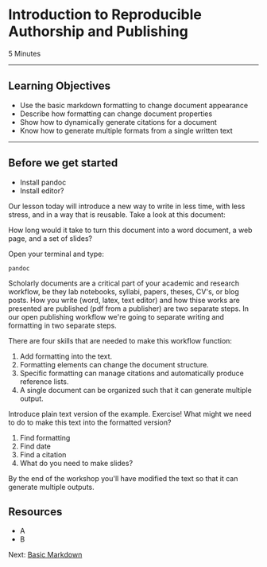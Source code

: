 #  Introduction to Reproducible Authorship and Publishing
5 Minutes

-------------------------

## Learning Objectives

* Use the basic markdown formatting to change document appearance
* Describe how formatting can change document properties
* Show how to dynamically generate citations for a document
* Know how to generate multiple formats from a single written text

----------------------------------------------------

## Before we get started
* Install pandoc
* Install editor?

Our lesson today will introduce a new way to write in less time, with less
stress, and in a way that is reusable.  Take a look at this document:

How long would it take to turn this document into a word document, a web page,
and a set of slides?

Open your terminal and type:

```
pandoc
```

Scholarly documents are a critical part of your academic and research workflow,
be they lab notebooks, syllabi, papers, theses, CV's, or blog posts.
How you write (word, latex, text editor) and how thise works are presented are
published (pdf from a publisher) are two separate steps. In our open
publishing workflow we're going to separate writing and formatting in two
separate steps. 

There are four skills that are needed to make this workflow function:

1. Add formatting into the text.
2. Formatting elements can change the document structure.  
3. Specific formatting can manage citations and automatically produce reference lists.
4. A single document can be organized such that it can generate multiple
output.

Introduce plain text version of the example.  Exercise!  What might we need to do to make this text into
the formatted version?  

1. Find formatting
2. Find date
3. Find a citation
4. What do you need to make slides?

By the end of the workshop you'll have modified the text so that it can
generate multiple outputs.

## Resources
* A
* B

Next: [Basic Markdown](01-markdown-display.html)
